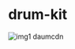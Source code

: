 # drum-kit
![img1 daumcdn](https://github.com/Uhyunjin/drum-kit/assets/98440593/d4cb9f22-0e78-4f61-bb95-6d8eaa4ad6df)
